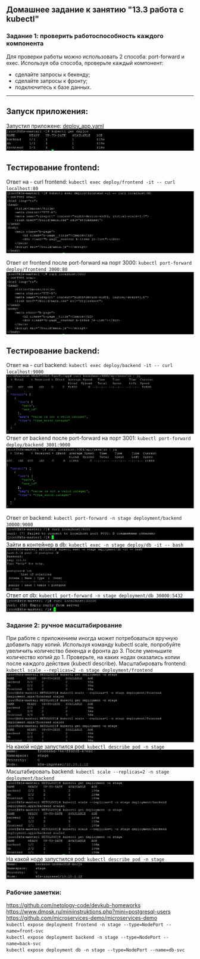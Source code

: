 ## Домашнее задание к занятию "13.3 работа с kubectl" </br>
### Задание 1: проверить работоспособность каждого компонента </br>
Для проверки работы можно использовать 2 способа: port-forward и exec. Используя оба способа, проверьте каждый компонент: </br>
* сделайте запросы к бекенду; </br>
* сделайте запросы к фронту; </br>
* подключитесь к базе данных. </br>
--------------------------------------------------------------
## Запуск приложения: </br>
Запустил приложене: [deploy_app.yaml](https://github.com/murzinvit/13.03_kubernetes_config_kubectl/blob/4df2fa1c427a9890efa560d56cc3a8025eb15f9e/deploy_app.yaml) </br>
![kubectl_get_depl](https://github.com/murzinvit/screen_1/blob/6230c64bc7d0beeb9857e02530fd3e783d0aa9cb/Kuber_deploy_app_last.jpg) </br>
## Тестирование frontend: </br>
Ответ на - curl frontend: `kubectl exec deploy/frontend -it -- curl localhost:80` </br>
![exec_frontend](https://github.com/murzinvit/screen_1/blob/89ff2d0c91b05822e5458604bae9a236e4e4feba/Kuber_curl_front_last.jpg) </br>

Ответ от frontend после port-forward на порт 3000: `kubectl port-forward deploy/frontend 3000:80`</br>
![Kuber_curl_list](https://github.com/murzinvit/screen_1/blob/0d839c304aa53215021b871e776f0ccd9151b5c3/Kuber_forward_front_last.jpg) </br>

## Тестирование backend: </br>
Ответ на - curl backend: `kubectl exec deploy/backend -it -- curl localhost:9000` </br>
![exec_backend](https://github.com/murzinvit/screen_1/blob/c7f5405f04459820f5373dc9d8114b4d70c374fc/Kuber_curl_backend_last.jpg) </br>
Ответ от backend после port-forward на порт 3001: `kubectl port-forward deploy/backend 3001:9000` </br>
![exec_backend_faild](https://github.com/murzinvit/screen_1/blob/0d839c304aa53215021b871e776f0ccd9151b5c3/Kuber_farward_backend_last.jpg) </br>

Ответ от backend: `kubectl port-forward -n stage deployment/backend 30000:9000`</br>
![backend_answer](https://github.com/murzinvit/screen/blob/36f3a07c8fdf971cc60f860cb48d552ece71bc5a/Kuber_curl_backend.jpg) </br>
Зайти в контейнер в db: `kubectl exec -n stage deploy/db -it -- bash` </br>
![db_answer](https://github.com/murzinvit/screen/blob/eff71e5445754d45a38055080e995fcee2ccd349/Kuber_exec_postres_news.jpg) </br>
Ответ от db: `kubectl port-forward -n stage deployment/db 30000:5432`</br>
![Kuber_curl_postgres](https://github.com/murzinvit/screen/blob/eff71e5445754d45a38055080e995fcee2ccd349/Kuber_curl_postgres.jpg) </br>

### Задание 2: ручное масштабирование </br>
При работе с приложением иногда может потребоваться вручную добавить пару копий. Используя команду kubectl scale, попробуйте увеличить количество бекенда и фронта до 3. После уменьшите количество копий до 1. Проверьте, на каких нодах оказались копии после каждого действия (kubectl describe).
Масштабировать frontend: `kubectl scale --replicas=2 -n stage deployment/frontend` </br>
![scale_frontend](https://github.com/murzinvit/screen/blob/f7cca75d9fd7718eb6f937451c408dd6e0a673be/Kuber_scale_frontend.jpg) </br>
На какой ноде запустился pod: `kubectl describe pod -n stage`</br>
![run_in_ingress_node](https://github.com/murzinvit/screen/blob/114e58c86985191bbab70a7116f685a5df20c7ea/Kuber_run_in_ingress_node.jpg) </br>
Масштабировать backend: `kubectl scale --replicas=2 -n stage deployment/backend` </br>
![scale_frontend](https://github.com/murzinvit/screen/blob/6eda183769bc79136042f880a92282b51828066f/Kuber_scale_backend.jpg) </br>
На какой ноде запустился pod: `kubectl describe pod -n stage`</br>
![run_in_ingress_node](https://github.com/murzinvit/screen/blob/4411b02c777564d18ee03b2335e0e49abbdf3a45/Kuber_backend_run_in_ingress.jpg) </br>

### Рабочие заметки: </br>
https://github.com/netology-code/devkub-homeworks </br>
https://www.dmosk.ru/miniinstruktions.php?mini=postgresql-users </br>
https://github.com/microservices-demo/microservices-demo </br>
`kubectl expose deployment frontend -n stage --type=NodePort --name=front-svc` </br>
`kubectl expose deployment backend -n stage --type=NodePort --name=back-svc` </br>
`kubectl expose deployment db -n stage --type=NodePort --name=db-svc` </br>
